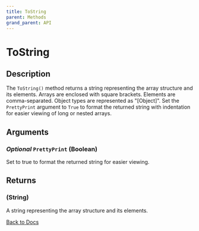 ```yaml
---
title: ToString
parent: Methods
grand_parent: API
---
```


# ToString

## Description
The `ToString()` method returns a string representing the array structure and its elements. Arrays are enclosed with square brackets. Elements are comma-separated. Object types are represented as "[Object]". Set the `PrettyPrint` argument to `True` to format the returned string with indentation for easier viewing of long or nested arrays.

## Arguments
### *Optional* `PrettyPrint` (Boolean)
Set to true to format the returned string for easier viewing.

## Returns
### (String) 
A string representing the array structure and its elements.

[Back to Docs](https://senipah.github.io/VBA-Better-Array/)